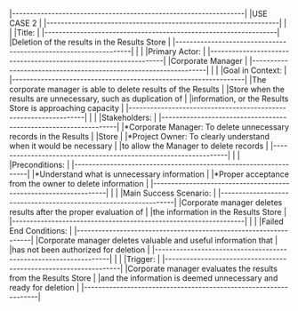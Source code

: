 |-----------------------------------------------------------------|
|USE CASE 2                                                       |
|-----------------------------------------------------------------|
|                                                                 |
|Title:                                                           |
|-----------------------------------------------------------------|
|Deletion of the results in the Results Store                     |
|-----------------------------------------------------------------|
|                                                                 |
|Primary Actor:                                                   |
|-----------------------------------------------------------------|
|Corporate Manager                                                |
|-----------------------------------------------------------------|
|                                                                 |
|Goal in Context:                                                 |
|-----------------------------------------------------------------|
|The corporate manager is able to delete results of the Results   |
|Store when the results are unnecessary, such as duplication of   |
|information, or the Results Store is approaching capacity        |
|-----------------------------------------------------------------|
|                                                                 |
|Stakeholders:                                                    |
|-----------------------------------------------------------------|
|*Corporate Manager: To delete unnecessary records in the Results |
|Store                                                            |
|*Project Owner: To clearly understand when it would be necessary |
|to allow the Manager to delete records                           |
|-----------------------------------------------------------------|
|                                                                 |
|Preconditions:                                                   |
|-----------------------------------------------------------------|
|*Understand what is unnecessary information                      |
|*Proper acceptance from the owner to delete information          |
|-----------------------------------------------------------------|
|                                                                 |
|Main Success Scenario:                                           |
|-----------------------------------------------------------------|
|Corporate manager deletes results after the proper evaluation of |
|the information in the Results Store                             |
|-----------------------------------------------------------------|
|                                                                 |
|Failed End Conditions:                                           |
|-----------------------------------------------------------------|
|Corporate manager deletes valuable and useful information that   |
|has not been authorized for deletion                             |
|-----------------------------------------------------------------|
|                                                                 |
|Trigger:                                                         |
|-----------------------------------------------------------------|
|Corporate manager evaluates the results from the Results Store   | 
|and the information is deemed unnecessary and ready for deletion |
|-----------------------------------------------------------------|
